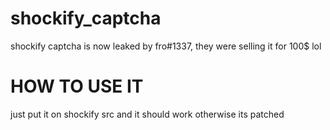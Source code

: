 # shockify_captcha
shockify captcha is now leaked by fro#1337, they were selling it for 100$ lol
# HOW TO USE IT
just put it on shockify src and it should work otherwise its patched
